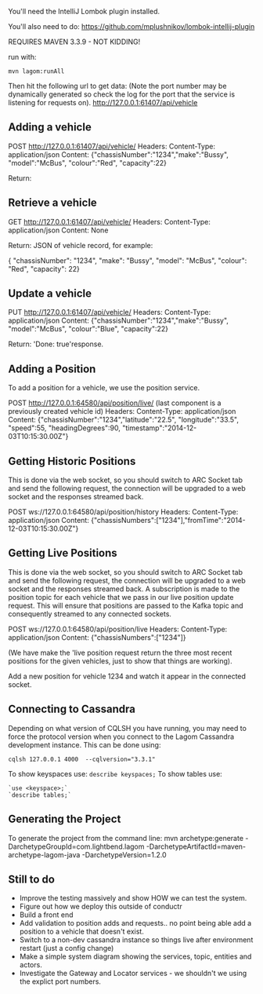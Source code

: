 You'll need the IntelliJ Lombok plugin installed.

You'll also need to do: 
https://github.com/mplushnikov/lombok-intellij-plugin

REQUIRES MAVEN 3.3.9 - NOT KIDDING!

run with:
 
 `mvn lagom:runAll`
 
 Then hit the following url to get data:
 (Note the port number may be dynamically generated so check the log for the port that the service is listening for requests on).
 http://127.0.0.1:61407/api/vehicle
 
 Adding a vehicle
 ---
 POST
 http://127.0.0.1:61407/api/vehicle/
 Headers: Content-Type: application/json
 Content:
 {"chassisNumber":"1234","make":"Bussy", "model":"McBus", "colour":"Red", "capacity":22}
 
 Return: <UUID of the newly created record>
 
 Retrieve a vehicle
 ---
 GET
 http://127.0.0.1:61407/api/vehicle/<UUID>
 Headers: Content-Type: application/json
 Content:
 None
  
 Return: JSON of vehicle record, for example:
 
 { "chassisNumber": "1234", "make": "Bussy", "model": "McBus", "colour": "Red", "capacity": 22}
 
 Update a vehicle
 ---
 PUT
 http://127.0.0.1:61407/api/vehicle/<UUID>
  Headers: Content-Type: application/json
  Content:
  {"chassisNumber":"1234","make":"Bussy", "model":"McBus", "colour":"Blue", "capacity":22}
  
  Return: 'Done: true'response.
  
  
  
  
  Adding a Position
  ---
  To add a position for a vehicle, we use the position service.
  
  POST
  http://127.0.0.1:64580/api/position/live/<vehicle-id>   (last component is a previously created vehicle id)
  Headers: Content-Type: application/json
    Content:
    {"chassisNumber":"1234","latitude":"22.5", "longitude":"33.5", "speed":55, "headingDegrees":90, "timestamp":"2014-12-03T10:15:30.00Z"}
    
 Getting Historic Positions
 ---
 This is done via the web socket, so you should switch to ARC Socket tab and send the following request, the connection will be upgraded
 to a web socket and the responses streamed back.

 POST
 ws://127.0.0.1:64580/api/position/history
 Headers: Content-Type: application/json
     Content:
     {"chassisNumbers":["1234"],"fromTime":"2014-12-03T10:15:30.00Z"}
 
Getting Live Positions
----------------------
This is done via the web socket, so you should switch to ARC Socket tab and send the following request, the connection will be upgraded
 to a web socket and the responses streamed back.  A subscription is made to the position topic for each vehicle that we pass in our
 live position update request.  This will ensure that positions are passed to the Kafka topic and consequently streamed to any
 connected sockets.
 
 POST
  ws://127.0.0.1:64580/api/position/live
  Headers: Content-Type: application/json
      Content:
      {"chassisNumbers":["1234"]}
      
 (We have make the 'live position request return the three most recent positions for the given vehicles, just to show that things
 are working).
   
   Add a new position for vehicle 1234 and watch it appear in the connected socket.

 
 Connecting to Cassandra
 ---
 Depending on what version of CQLSH you have running, you may need to force the protocol version when you connect
 to the Lagom Cassandra development instance.  This can be done using:
 
 `cqlsh 127.0.0.1 4000  --cqlversion="3.3.1"`
  
  To show keyspaces use: `describe keyspaces;`
  To show tables use: 
 
    `use <keyspace>;`
    `describe tables;`

 Generating the Project
 ---
 To generate the project from the command line:
  mvn archetype:generate -DarchetypeGroupId=com.lightbend.lagom -DarchetypeArtifactId=maven-archetype-lagom-java -DarchetypeVersion=1.2.0
  
  
 Still to do
 ---
 - Improve the testing massively and show HOW we can test the system.
 - Figure out how we deploy this outside of conductr
 - Build a front end
 - Add validation to position adds and requests.. no point being able add a position to a vehicle that doesn't exist.
 - Switch to a non-dev cassandra instance so things live after environment restart (just a config change)
 - Make a simple system diagram showing the services, topic, entities and actors.
 - Investigate the Gateway and Locator services - we shouldn't we using the explict port numbers.
 